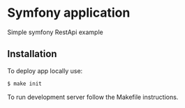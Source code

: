 Symfony application
===================

Simple symfony RestApi example

Installation
------------

To deploy app locally use: 
```bash
$ make init
```

To run development server follow the Makefile instructions.